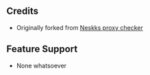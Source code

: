 
## Credits
 - Originally forked from [Neskks proxy checker](https://github.com/neskk/PoGo-Proxies)

## Feature Support

 - None whatsoever